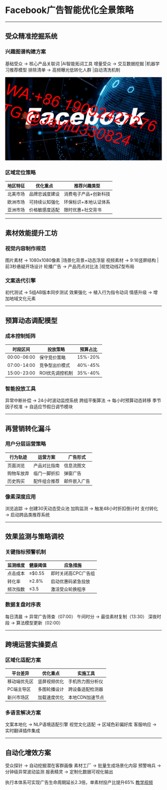 
# Facebook广告智能优化全景策略

---

## 受众精准挖掘系统
### 兴趣图谱构建方案

基础受众 → 核心产品关联词 |AI智能拓词工具
增量受众 → 交互数据挖掘 |机器学习推荐模型
排除清单 → 高频曝光低转化人群 |自动清洗机制

![替代文字](
微信图片_20250331105407.jpg)
### 区域定位策略
| 地区特征   | 优化重点                | 推荐兴趣类型        
|------------|------------------------|-----------------------
| 北美市场   | 品牌忠诚度建设          | 消费电子产品+创新科技
| 欧洲市场   | 可持续认知强化          | 环保标识+本地认证体系
| 亚洲市场   | 价格敏感度适配          | 限时优惠+社交背书

---

## 素材效能提升工坊
### 视觉内容制作规范

图片素材 → 1080x1080像素 |场景化背景+动态浮层 
视频素材 → 9:16竖屏结构 |前3秒悬疑开场设计
轮播广告 → 产品亮点对比法 |视觉动线Z型布局


### 文案迭代引擎

初代测试 → 5组AB版本同步测试
效果强化 → 植入行为指令动词 
情感升级 → 增加地域文化元素


---

## 预算动态调配模型
### 成本控制矩阵
| 时段区间    | 投放策略                 | 预算占比
|------------|-------------------------|---------
| 00:00-06:00 | 保守竞价策略             | 15%-20%
| 07:00-14:00 | 竞争型出价模式           | 40%-45%
| 15:00-23:00 | ROI优先调控机制          | 35%-40%

### 智能投放工具

异常中断补偿 → 24小时波动监控系统
跨组平衡算法 → 每小时预算动态转移
季节因子校准 → 自适应节假日调节模块


---

## 再营销转化漏斗
### 用户分层运营策略
| 行为轨迹        | 运营方案                | 广告形式
|----------------|------------------------|----------
| 页面浏览        | 产品对比指南            | 信息流图文
| 购物车放弃      | 临门一脚折扣            | 弹窗广告
| 历史购买        | 配件组合推荐            | 邮件嵌入广告

### 像素深度应用

浏览追踪 → 创建30天动态受众池
加购监测 → 触发48小时折扣倒计时
支付转化 → 启动跨品类推荐系统


---

## 效果监测与策略调校
### 关键指标预警机制
| 监测维度     | 健康阈值          | 应急措施        
|-------------|------------------|--------------------
| 点击成本     | ≤$0.55          | 即时关闭高CPC广告组
| 转化率       | ≥2.8%           | 启动优惠码紧急投放
| 频次指数     | ≤3.5            | 激活受众轮换程序

### 数据复盘时序表

每日清晨 → 异常广告筛查（07:00）
午间时分 → 最佳素材复制（13:30）
深夜时段 → 算法模型更新（02:00）


---

## 跨境运营实操要点
### 区域化适配方案
| 平台差异     | 优化重点                | 实施工具        
|-------------|------------------------|-------------------
| 移动端优先区 | 竖屏视频优化            | 手机热力图分析仪
| PC端主导区   | 多图轮播设计            | 跨设备适配检测器
| 新兴市场区   | 加载速度优化            | 本地CDN加速节点

### 多语言解决方案

文案本地化 → NLP语境适配引擎 
视觉文化适配 → 区域色彩偏好库
客服响应 → 实时翻译插件集成


---

## 自动化增效方案

受众探针 → 自动挖掘潜在客群画像
素材工厂 → 批量生成场景化内容
预警哨兵 → 分钟级异常波动监测
报表精灵 → 定制化数据可视化输出



执行本体系可实现广告生命周期延长2.3倍，单素材投产比提升65%
[教学视频](https://youtube.com/shorts/-fUNGzTaylk?feature=share)
